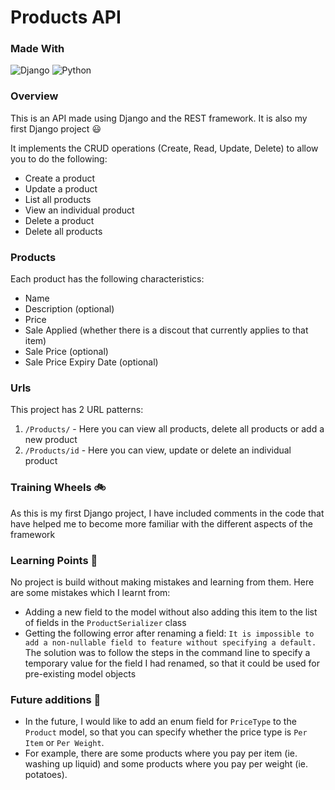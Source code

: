# Products API 

### Made With 

![Django](https://img.shields.io/badge/django-%23092E20.svg?style=for-the-badge&logo=django&logoColor=white)
![Python](https://img.shields.io/badge/python-3670A0?style=for-the-badge&logo=python&logoColor=ffdd54)

### Overview

This is an API made using Django and the REST framework. It is also my first Django project :smiley:

It implements the CRUD operations (Create, Read, Update, Delete) to allow you to do the following: 

- Create a product
- Update a product
- List all products
- View an individual product
- Delete a product
- Delete all products

### Products

Each product has the following characteristics: 
- Name
- Description (optional)
- Price
- Sale Applied (whether there is a discout that currently applies to that item)
- Sale Price (optional)
- Sale Price Expiry Date (optional)

### Urls
This project has 2 URL patterns:

1) `/Products/` - Here you can view all products, delete all products or add a new product
2) `/Products/id` - Here you can view, update or delete an individual product

### Training Wheels :bike:

As this is my first Django project, I have included comments in the code that have helped me to become more familiar with the different aspects of the framework

### Learning Points :ledger:

No project is build without making mistakes and learning from them. Here are some mistakes which I learnt from: 
- Adding a new field to the model without also adding this item to the list of fields in the `ProductSerializer` class
- Getting the following error after renaming a field: `It is impossible to add a non-nullable field to feature without specifying a default.`
The solution was to follow the steps in the command line to specify a temporary value for the field I had renamed, so that it could be used for pre-existing model objects

### Future additions  :rocket:

- In the future, I would like to add an enum field for `PriceType` to the `Product` model, so that you can specify whether the price type is `Per Item` or `Per Weight`.
- For example, there are some products where you pay per item (ie. washing up liquid) and some products where you pay per weight (ie. potatoes).
   

